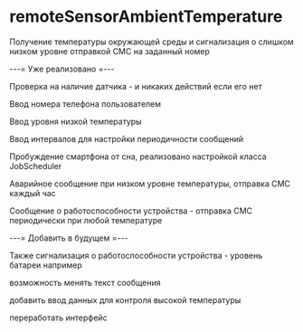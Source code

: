 # remoteSensorAmbientTemperature

Получение температуры окружающей среды и сигнализация о слишком низком уровне отправкой СМС на заданный номер

---= Уже реализовано =---

Проверка на наличие датчика - и никаких действий если его нет

Ввод номера телефона пользователем

Ввод уровня низкой температуры

Ввод интервалов для настройки периодичности сообщений

Пробуждение смартфона от сна, реализовано настройкой класса JobScheduler

Аварийное сообщение при низком уровне температуры, отправка СМС каждый час

Сообщение о работоспособности устройства - отправка СМС периодически при любой температуре

---= Добавить в будущем =---

Также сигнализация о работоспособности устройства - уровень батареи например

возможность менять текст сообщения

добавить ввод данных для контроля высокой температуры

переработать интерфейс
